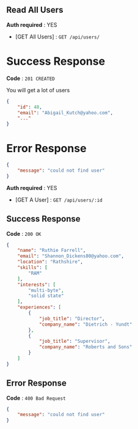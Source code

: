 ## Read All Users

**Auth required** : YES

* [GET All Users] : `GET /api/users/`

# Success Response

**Code** : `201 CREATED`

You will get a lot of users

```json
{
    "id": 48,
    "email": "Abigail_Kutch@yahoo.com",
    "..."
}
```

# Error Response

```json
{
 	"message": "could not find user"
}
```


**Auth required** : YES

* [GET A User] : `GET /api/users/:id`

## Success Response

**Code** : `200 OK`

```json
{
    "name": "Ruthie Farrell",
    "email": "Shannon_Dickens80@yahoo.com",
    "location": "Rathshire",
    "skills": [
        "RAM"
    ],
    "interests": [
        "multi-byte",
        "solid state"
    ],
    "experiences": [
        {
            "job_title": "Director",
            "company_name": "Dietrich - Yundt"
        },
        {
            "job_title": "Supervisor",
            "company_name": "Roberts and Sons"
        }
    ]
}
```


## Error Response

**Code** : `400 Bad Request`

```json
{
 	"message": "could not find user"
}
```